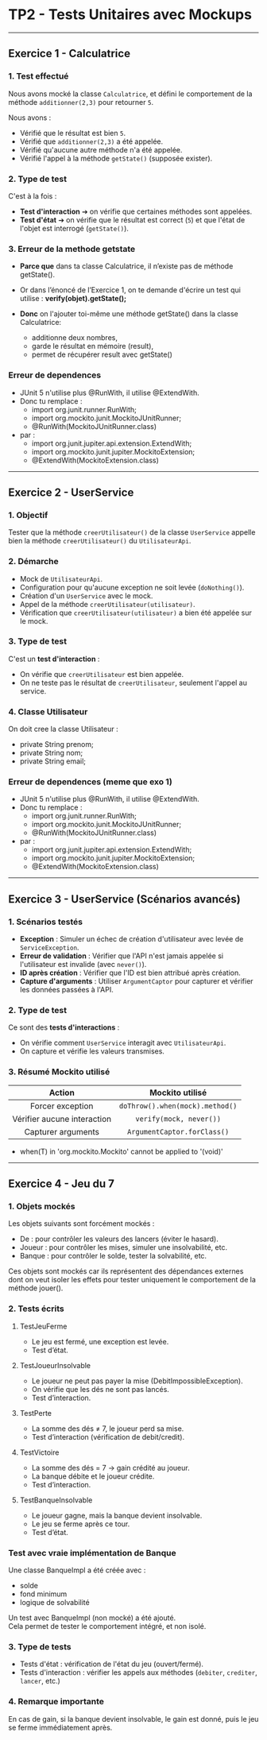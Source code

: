 # TP2 - Tests Unitaires avec Mockups

---
## Exercice 1 - Calculatrice

### 1. Test effectué

Nous avons mocké la classe `Calculatrice`, et défini le comportement de la méthode `additionner(2,3)` pour retourner `5`.

Nous avons :
- Vérifié que le résultat est bien `5`.
- Vérifié que `additionner(2,3)` a été appelée.
- Vérifié qu'aucune autre méthode n'a été appelée.
- Vérifié l'appel à la méthode `getState()` (supposée exister).

### 2. Type de test

C'est à la fois :
- **Test d'interaction** ➔ on vérifie que certaines méthodes sont appelées.
- **Test d'état** ➔ on vérifie que le résultat est correct (`5`) et que l'état de l'objet est interrogé (`getState()`).

### 3. Erreur de la methode getstate

- **Parce que** dans ta classe Calculatrice, il n’existe pas de méthode getState().

- Or dans l’énoncé de l’Exercice 1, on te demande d'écrire un test qui utilise :
    **verify(objet).getState();**
- **Donc**  on l'ajouter toi-même une méthode getState() dans la classe Calculatrice:
    - additionne deux nombres,
    - garde le résultat en mémoire (result),
    - permet de récupérer result avec getState()
### Erreur de dependences
- JUnit 5 n'utilise plus @RunWith, il utilise @ExtendWith.
- Donc tu remplace :
  - import org.junit.runner.RunWith;
  - import org.mockito.junit.MockitoJUnitRunner;
  - @RunWith(MockitoJUnitRunner.class)
- par : 
  - import org.junit.jupiter.api.extension.ExtendWith;
  - import org.mockito.junit.jupiter.MockitoExtension;
  - @ExtendWith(MockitoExtension.class)
 ---
## Exercice 2 - UserService

### 1. Objectif

Tester que la méthode `creerUtilisateur()` de la classe `UserService` appelle bien la méthode `creerUtilisateur()` du `UtilisateurApi`.

### 2. Démarche

- Mock de `UtilisateurApi`.
- Configuration pour qu'aucune exception ne soit levée (`doNothing()`).
- Création d'un `UserService` avec le mock.
- Appel de la méthode `creerUtilisateur(utilisateur)`.
- Vérification que `creerUtilisateur(utilisateur)` a bien été appelée sur le mock.

### 3. Type de test

C'est un **test d'interaction** :
- On vérifie que `creerUtilisateur` est bien appelée.
- On ne teste pas le résultat de `creerUtilisateur`, seulement l'appel au service.

### 4. Classe Utilisateur

On doit cree la classe Utilisateur :
 - private String prenom;
 - private String nom;
 - private String email;
### Erreur de dependences (meme que exo 1)
- JUnit 5 n'utilise plus @RunWith, il utilise @ExtendWith.
- Donc tu remplace :
  - import org.junit.runner.RunWith;
  - import org.mockito.junit.MockitoJUnitRunner;
  - @RunWith(MockitoJUnitRunner.class)
- par :
  - import org.junit.jupiter.api.extension.ExtendWith;
  - import org.mockito.junit.jupiter.MockitoExtension;
  - @ExtendWith(MockitoExtension.class)
---
## Exercice 3 - UserService (Scénarios avancés)

### 1. Scénarios testés

- **Exception** : Simuler un échec de création d'utilisateur avec levée de `ServiceException`.
- **Erreur de validation** : Vérifier que l'API n'est jamais appelée si l'utilisateur est invalide (avec `never()`).
- **ID après création** : Vérifier que l'ID est bien attribué après création.
- **Capture d'arguments** : Utiliser `ArgumentCaptor` pour capturer et vérifier les données passées à l'API.

### 2. Type de test

Ce sont des **tests d'interactions** :
- On vérifie comment `UserService` interagit avec `UtilisateurApi`.
- On capture et vérifie les valeurs transmises.


### 3. Résumé Mockito utilisé

| Action | Mockito utilisé |
|:------:|:---------------:|
| Forcer exception | `doThrow().when(mock).method()` |
| Vérifier aucune interaction | `verify(mock, never())` |
| Capturer arguments | `ArgumentCaptor.forClass()` |
- when(T) in 'org.mockito.Mockito' cannot be applied to '(void)'
---
## Exercice 4 - Jeu du 7
### 1. Objets mockés
Les objets suivants sont forcément mockés :

-  De : pour contrôler les valeurs des lancers (éviter le hasard).
-  Joueur : pour contrôler les mises, simuler une insolvabilité, etc.
-  Banque : pour contrôler le solde, tester la solvabilité, etc.

 Ces objets sont mockés car ils représentent des dépendances externes dont on veut isoler les effets pour tester uniquement le comportement de la méthode jouer().

### 2. Tests écrits

1.  TestJeuFerme  
    - Le jeu est fermé, une exception est levée.  
    - Test d’état.
2. TestJoueurInsolvable  
   - Le joueur ne peut pas payer la mise (DebitImpossibleException).  
   - On vérifie que les dés ne sont pas lancés.  
   - Test d’interaction.

3.  TestPerte  
    - La somme des dés ≠ 7, le joueur perd sa mise.  
    - Test d’interaction (vérification de debit/credit).

4.  TestVictoire
    - La somme des dés = 7 → gain crédité au joueur.  
    - La banque débite et le joueur crédite.  
    - Test d’interaction.

5. TestBanqueInsolvable  
    - Le joueur gagne, mais la banque devient insolvable.  
    - Le jeu se ferme après ce tour.  
    - Test d’état.
###  Test avec vraie implémentation de Banque

Une classe BanqueImpl a été créée avec :

- solde
- fond minimum
- logique de solvabilité

Un test avec BanqueImpl (non mocké) a été ajouté.  
Cela permet de tester le comportement intégré, et non isolé.
### 3. Type de tests

- Tests d'état : vérification de l'état du jeu (ouvert/fermé).
- Tests d'interaction : vérifier les appels aux méthodes (`debiter`, `crediter`, `lancer`, etc.)


### 4. Remarque importante

En cas de gain, si la banque devient insolvable, le gain est donné, puis le jeu se ferme immédiatement après.
